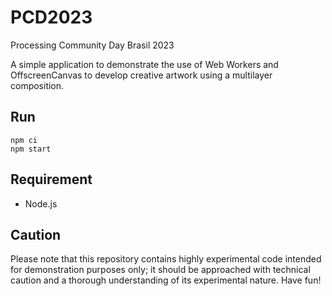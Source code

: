 # PCD2023
Processing Community Day Brasil 2023

A simple application to demonstrate the use of Web Workers and OffscreenCanvas to develop creative artwork using a multilayer composition.

## Run
```
npm ci
npm start
```

## Requirement
- Node.js

## Caution
Please note that this repository contains highly experimental code intended for demonstration purposes only; it should be approached with technical caution and a thorough understanding of its experimental nature. Have fun!
